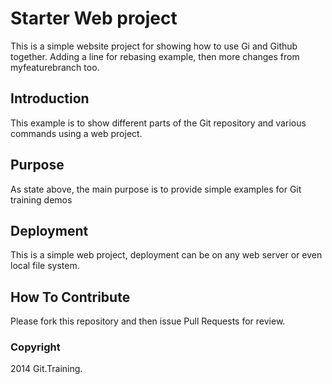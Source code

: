 # Starter Web project 

This is a simple website project for showing how to use Gi and Github together. Adding a line for rebasing example, then more changes from myfeaturebranch too.

## Introduction 

This example is to show different parts of the Git repository and various commands using a web project. 

## Purpose 

As state above, the main purpose is to provide simple examples for Git training demos

## Deployment 

This is a simple web project, deployment can be on any web server or even local file system.

## How To Contribute 

Please fork this repository and then issue Pull Requests for review.

### Copyright 

2014 Git.Training. 
